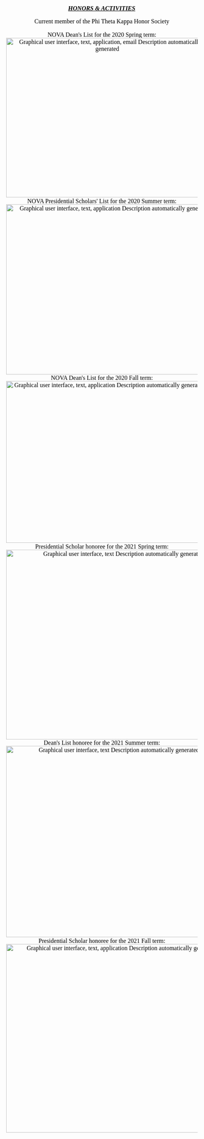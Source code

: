 <html>

<head>
<meta http-equiv=Content-Type content="text/html; charset=windows-1252">
<meta name=Generator content="Microsoft Word 15 (filtered)">
<style>
<!--
 /* Font Definitions */
 @font-face
	{font-family:"Cambria Math";
	panose-1:2 4 5 3 5 4 6 3 2 4;}
@font-face
	{font-family:Cambria;
	panose-1:2 4 5 3 5 4 6 3 2 4;}
 /* Style Definitions */
 p.MsoNormal, li.MsoNormal, div.MsoNormal
	{margin-top:0in;
	margin-right:0in;
	margin-bottom:.15pt;
	margin-left:1.2pt;
	text-indent:-.5pt;
	line-height:107%;
	font-size:12.0pt;
	font-family:"Cambria",serif;
	color:black;}
h1
	{mso-style-link:"Heading 1 Char";
	margin-top:0in;
	margin-right:0in;
	margin-bottom:0in;
	margin-left:1.2pt;
	text-indent:-.5pt;
	line-height:107%;
	page-break-after:avoid;
	font-size:12.0pt;
	font-family:"Cambria",serif;
	color:black;}
span.Heading1Char
	{mso-style-name:"Heading 1 Char";
	mso-style-link:"Heading 1";
	font-family:"Cambria",serif;
	color:black;
	font-weight:bold;}
.MsoChpDefault
	{font-family:"Calibri",sans-serif;}
.MsoPapDefault
	{margin-bottom:8.0pt;
	line-height:107%;}
@page WordSection1
	{size:8.5in 11.0in;
	margin:1.0in 52.55pt 1.0in 34.55pt;}
div.WordSection1
	{page:WordSection1;}
-->
</style>

</head>

<body lang=EN-US style='word-wrap:break-word'>

<div class=WordSection1>

<h1 align=center style='margin-left:.5pt;text-align:center'><i><u>HONORS &amp;
ACTIVITIES</u></i></h1>

<p class=MsoNormal>&nbsp;</p>

<p class=MsoNormal align=center style='text-align:center'>Current member of the
Phi Theta Kappa Honor Society</p>

<p class=MsoNormal align=center style='text-align:center'>&nbsp;</p>

<p class=MsoNormal align=center style='text-align:center'>NOVA Dean's List for
the 2020 Spring term: </p>

<p class=MsoNormal align=center style='text-align:center'><img width=532
height=418 id="Picture 1" src="HONORS_files/image001.png"
alt="Graphical user interface, text, application, email&#10;&#10;Description automatically generated"></p>

<p class=MsoNormal align=center style='text-align:center'>NOVA Presidential
Scholars' List for the 2020 Summer term:</p>

<p class=MsoNormal align=center style='text-align:center'><img width=557
height=446 id="Picture 2" src="HONORS_files/image002.png"
alt="Graphical user interface, text, application&#10;&#10;Description automatically generated"></p>

<p class=MsoNormal align=center style='text-align:center'>NOVA Dean's List for
the 2020 Fall term:</p>

<p class=MsoNormal align=center style='text-align:center'><img width=529
height=424 id="Picture 3" src="HONORS_files/image003.png"
alt="Graphical user interface, text, application&#10;&#10;Description automatically generated"></p>

<p class=MsoNormal align=center style='text-align:center'>Presidential Scholar
honoree for the 2021 Spring term:</p>

<p class=MsoNormal align=center style='text-align:center'><img width=602
height=497 id="Picture 4" src="HONORS_files/image004.png"
alt="Graphical user interface, text&#10;&#10;Description automatically generated"></p>

<p class=MsoNormal align=center style='text-align:center'>Dean's List honoree
for the 2021 Summer term:</p>

<p class=MsoNormal align=center style='text-align:center'><img width=578
height=501 id="Picture 5" src="HONORS_files/image005.png"
alt="Graphical user interface, text&#10;&#10;Description automatically generated"></p>

<p class=MsoNormal align=center style='text-align:center'>Presidential Scholar
honoree for the 2021 Fall term:</p>

<p class=MsoNormal align=center style='text-align:center'><img width=594
height=494 id="Picture 6" src="HONORS_files/image006.png"
alt="Graphical user interface, text, application&#10;&#10;Description automatically generated"></p>

<p class=MsoNormal align=center style='text-align:center'>&nbsp;</p>

<p class=MsoNormal>&nbsp;</p>

</div>

</body>

</html>

